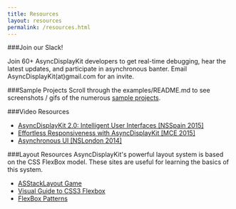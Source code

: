 ```yaml
---
title: Resources
layout: resources
permalink: /resources.html
---
```


###Join our Slack!

Join 60+ AsyncDisplayKit developers to get real-time debugging, hear the latest updates, and participate in asynchronous banter. Email AsyncDisplayKit(at)gmail.com for an invite.

###Sample Projects
Scroll through the examples/README.md to see screenshots / gifs of the numerous <a href="https://github.com/facebook/AsyncDisplayKit/tree/master/examples">sample projects</a>.

###Video Resources
<ul>
  <li><a href = "https://www.youtube.com/watch?v=RY_X7l1g79Q">AsyncDisplayKit 2.0: Intelligent User Interfaces [NSSpain 2015]</a>
  <li><a href = "https://www.youtube.com/watch?v=ZPL4Nse76oY">Effortless Responsiveness with AsyncDisplayKit [MCE 2015]</a>
  <li><a href = "https://www.youtube.com/watch?v=h4QDbgB7RLo">Asynchronous UI [NSLondon 2014]</a>
</ul>

###Layout Resources
AsyncDisplayKit's powerful layout system is based on the CSS FlexBox model. These sites are useful for learning the basics of this system. 
<ul>
  <li><a href = "http://nguyenhuy.github.io/froggy-asdk-layout/">ASStackLayout Game</a>
  <li><a href = "https://demos.scotch.io/visual-guide-to-css3-flexbox-flexbox-playground/demos/">Visual Guide to CSS3 Flexbox</a>
  <li><a href = "http://www.flexboxpatterns.com/home">FlexBox Patterns</a>
</ul>
